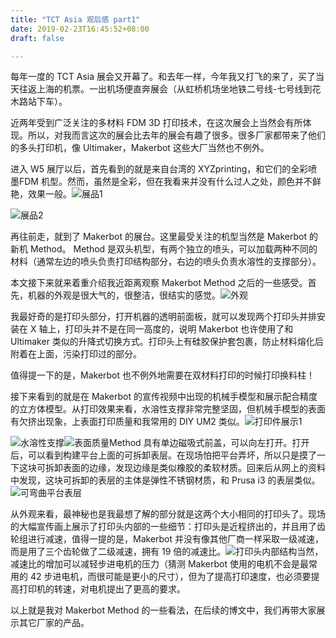 ```yaml
---
title: "TCT Asia 观后感 part1"
date: 2019-02-23T16:45:52+08:00
draft: false

---
```


每年一度的 TCT Asia 展会又开幕了。和去年一样，今年我又打飞的来了，买了当天往返上海的机票。一出机场便直奔展会（从虹桥机场坐地铁二号线-七号线到花木路站下车）。

近两年受到广泛关注的多材料 FDM 3D 打印技术，在这次展会上当然会有所体现。所以，对我而言这次的展会比去年的展会有趣了很多。很多厂家都带来了他们的多头打印机，像 Ultimaker，Makerbot 这些大厂当然也不例外。

进入 W5 展厅以后，首先看到的就是来自台湾的 XYZprinting，和它们的全彩喷墨FDM 机型。然而，虽然是全彩，但在我看来并没有什么过人之处，颜色并不鲜艳，效果一般。![展品1](./images/img_4508.jpg)

![展品2](./images/img_4509.jpg)

再往前走，就到了 Makerbot 的展台。这里最受关注的机型当然是 Makerbot 的新机 Method。 Method 是双头机型，有两个独立的喷头，可以加载两种不同的材料（通常左边的喷头负责打印结构部分，右边的喷头负责水溶性的支撑部分）。

本文接下来就来着重介绍我近距离观察 Makerbot Method 之后的一些感受。首先，机器的外观是很大气的，很整洁，很结实的感觉。![外观](./images/img_4516.jpg)

我最好奇的是打印头部分，打开机器的透明前面板，就可以发现两个打印头并排安装在 X 轴上，打印头并不是在同一高度的，说明 Makerbot 也许使用了和 Ultimaker 类似的升降式切换方式。打印头上有硅胶保护套包裹，防止材料熔化后附着在上面，污染打印过的部分。

值得提一下的是，Makerbot 也不例外地需要在双材料打印的时候打印换料柱！

接下来看到的就是在 Makerbot 的宣传视频中出现的机械手模型和展示配合精度的立方体模型。从打印效果来看，水溶性支撑非常完整坚固，但机械手模型的表面有欠挤出现象，上表面打印质量和我常用的 DIY UM2 类似。![打印件展示1](./images/img_4520.jpg)

![水溶性支撑](./images/img_4523.jpeg)![表面质量](./images/img_4525.jpg)Method 具有单边磁吸式前盖，可以向左打开。打开后，可以看到构建平台上面的可拆卸表层。在现场怕把平台弄坏，所以只是摸了一下这块可拆卸表面的边缘，发现边缘是类似橡胶的柔软材质。回来后从网上的资料中发现，这块可拆卸的表层的主体是弹性不锈钢材质，和 Prusa i3 的表层类似。![可弯曲平台表层](./images/img_4526.png)

从外观来看，最神秘也是我最想了解的部分就是这两个大小相同的打印头了。现场的大幅宣传画上展示了打印头内部的一些细节：打印头是近程挤出的，并且用了齿轮组进行减速，值得一提的是，Makerbot 并没有像其他厂商一样采取一级减速，而是用了三个齿轮做了二级减速，拥有 19 倍的减速比。![打印头内部结构](./images/img_4528.jpg)当然，减速比的增加可以减轻步进电机的压力（猜测 Makerbot 使用的电机不会是最常用的 42 步进电机，而很可能是更小的尺寸），但为了提高打印速度，也必须要提高打印机的转速，对电机提出了更高的要求。

以上就是我对 Makerbot Method 的一些看法，在后续的博文中，我们再带大家展示其它厂家的产品。

